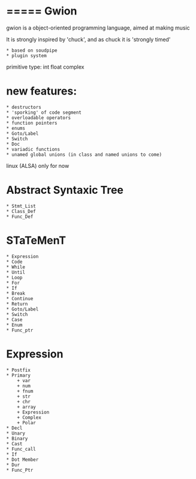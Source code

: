 =====
Gwion
=====

gwion is a object-oriented programming language, aimed at making music

It is strongly inspired by 'chuck', and as chuck it is 'strongly timed'

	* based on soudpipe
	* plugin system

primitive type:
	int
	float
	complex

new features:
=============
	* destructors
	* 'sporking' of code segment
	* overloadable operators
	* function pointers
	* enums
	* Goto/Label
	* Switch
	* Doc
	* variadic functions
	* unamed global unions (in class and named unions to come)

linux (ALSA) only for now

Abstract Syntaxic Tree
======================
	* Stmt_List
	* Class_Def
	* Func_Def


STaTeMenT
=========
	* Expression
	* Code
	* While
	* Until
	* Loop
	* For
	* If
	* Break
	* Continue
	* Return
	* Goto/Label
	* Switch
	* Case
	* Enum
	* Func_ptr

Expression
==========

	* Postfix
	* Primary
		+ var
		+ num
		+ fnum
		+ str
		+ chr
		+ array
		+ Expression
		+ Complex
		+ Polar
	* Decl
	* Unary
	* Binary
	* Cast
	* Func_call
	* If
	* Dot Member
	* Dur
	* Func_Ptr


